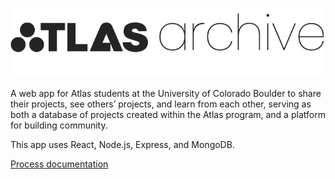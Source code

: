 ![logo](website/src/static/img/logo-grey.png "Atlas Archive")

A web app for Atlas students at the University of Colorado Boulder to share their projects, see others’ projects, and learn from each other, serving as both a database of projects created within the Atlas program, and a platform for building community.

This app uses React, Node.js, Express, and MongoDB.

[Process documentation](https://www.kfaucher.com/capstone-documentation)
